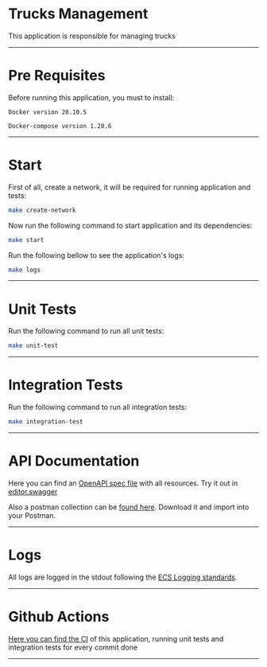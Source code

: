 # Trucks Management

This application is responsible for managing trucks

---

# Pre Requisites

Before running this application, you must to install:

`Docker version 20.10.5`

`Docker-compose version 1.28.6`

---

# Start

First of all, create a network, it will be required for running application and tests:

```bash
make create-network
```

Now run the following command to start application and its dependencies:

```bash
make start
```

Run the following bellow to see the application's logs:

```bash
make logs
```

---

# Unit Tests

Run the following command to run all unit tests:

```bash
make unit-test
```

---

# Integration Tests

Run the following command to run all integration tests:

```bash
make integration-test
```

---

# API Documentation

Here you can find an [OpenAPI spec file](https://github.com/loadsmart-recruiting/dantunesd/blob/main/docs/trucks-management-swagger.yaml) with all resources. Try it out in [editor.swagger](https://editor.swagger.io/)

Also a postman collection can be [found here](https://github.com/loadsmart-recruiting/dantunesd/blob/main/docs/trucks-management.postman_collection.json). Download it and import into your Postman.

---

# Logs

All logs are logged in the stdout following the [ECS Logging standards](https://www.elastic.co/guide/en/ecs-logging/overview/current/intro.html).

---

# Github Actions

[Here you can find the CI](https://github.com/loadsmart-recruiting/dantunesd/actions/workflows/ci.yaml) of this application, running unit tests and integration tests for every commit done

---